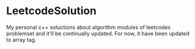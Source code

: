 # LeetcodeSolution
My personal c++ soluctions about algorithm modules of leetcodes problemset and it'll be continually updated. For now, it have been updated to array tag.

